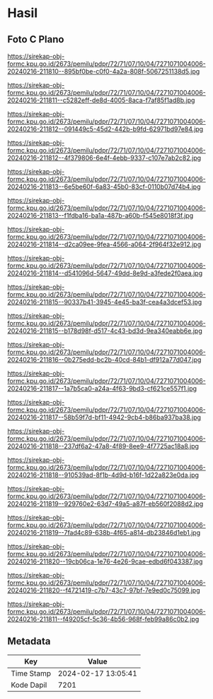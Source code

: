 # Hasil

## Foto C Plano

https://sirekap-obj-formc.kpu.go.id/2673/pemilu/pdpr/72/71/07/10/04/7271071004006-20240216-211810--895bf0be-c0f0-4a2a-808f-5067251138d5.jpg

https://sirekap-obj-formc.kpu.go.id/2673/pemilu/pdpr/72/71/07/10/04/7271071004006-20240216-211811--c5282eff-de8d-4005-8aca-f7af85f1ad8b.jpg

https://sirekap-obj-formc.kpu.go.id/2673/pemilu/pdpr/72/71/07/10/04/7271071004006-20240216-211812--091449c5-45d2-442b-b9fd-62971bd97e84.jpg

https://sirekap-obj-formc.kpu.go.id/2673/pemilu/pdpr/72/71/07/10/04/7271071004006-20240216-211812--4f379806-6e4f-4ebb-9337-c107e7ab2c82.jpg

https://sirekap-obj-formc.kpu.go.id/2673/pemilu/pdpr/72/71/07/10/04/7271071004006-20240216-211813--6e5be60f-6a83-45b0-83cf-0110b07d74b4.jpg

https://sirekap-obj-formc.kpu.go.id/2673/pemilu/pdpr/72/71/07/10/04/7271071004006-20240216-211813--f1fdba16-ba1a-487b-a60b-f545e8018f3f.jpg

https://sirekap-obj-formc.kpu.go.id/2673/pemilu/pdpr/72/71/07/10/04/7271071004006-20240216-211814--d2ca09ee-9fea-4566-a064-2f964f32e912.jpg

https://sirekap-obj-formc.kpu.go.id/2673/pemilu/pdpr/72/71/07/10/04/7271071004006-20240216-211814--d541096d-5647-49dd-8e9d-a3fede2f0aea.jpg

https://sirekap-obj-formc.kpu.go.id/2673/pemilu/pdpr/72/71/07/10/04/7271071004006-20240216-211815--90337b41-3945-4e45-ba3f-cea4a3dcef53.jpg

https://sirekap-obj-formc.kpu.go.id/2673/pemilu/pdpr/72/71/07/10/04/7271071004006-20240216-211815--b178d98f-d517-4c43-bd3d-9ea340eabb6e.jpg

https://sirekap-obj-formc.kpu.go.id/2673/pemilu/pdpr/72/71/07/10/04/7271071004006-20240216-211816--0b275edd-bc2b-40cd-84b1-df912a77d047.jpg

https://sirekap-obj-formc.kpu.go.id/2673/pemilu/pdpr/72/71/07/10/04/7271071004006-20240216-211817--1a7b5ca0-a24a-4f63-9bd3-cf621ce557f1.jpg

https://sirekap-obj-formc.kpu.go.id/2673/pemilu/pdpr/72/71/07/10/04/7271071004006-20240216-211817--58b59f7d-bf11-4942-9cb4-b86ba937ba38.jpg

https://sirekap-obj-formc.kpu.go.id/2673/pemilu/pdpr/72/71/07/10/04/7271071004006-20240216-211818--237df6a2-47a8-4f89-8ee9-4f7725ac18a8.jpg

https://sirekap-obj-formc.kpu.go.id/2673/pemilu/pdpr/72/71/07/10/04/7271071004006-20240216-211818--910539ad-8f1b-4d9d-b16f-1d22a823e0da.jpg

https://sirekap-obj-formc.kpu.go.id/2673/pemilu/pdpr/72/71/07/10/04/7271071004006-20240216-211819--929760e2-63d7-49a5-a87f-eb560f2088d2.jpg

https://sirekap-obj-formc.kpu.go.id/2673/pemilu/pdpr/72/71/07/10/04/7271071004006-20240216-211819--7fad4c89-638b-4f65-a814-db23846d1eb1.jpg

https://sirekap-obj-formc.kpu.go.id/2673/pemilu/pdpr/72/71/07/10/04/7271071004006-20240216-211820--19cb06ca-1e76-4e26-9cae-edbd6f043387.jpg

https://sirekap-obj-formc.kpu.go.id/2673/pemilu/pdpr/72/71/07/10/04/7271071004006-20240216-211820--f4721419-c7b7-43c7-97bf-7e9ed0c75099.jpg

https://sirekap-obj-formc.kpu.go.id/2673/pemilu/pdpr/72/71/07/10/04/7271071004006-20240216-211811--f49205cf-5c36-4b56-968f-feb99a86c0b2.jpg


## Metadata

| Key        | Value               |
| ---------- | ------------------- |
| Time Stamp | 2024-02-17 13:05:41 |
| Kode Dapil | 7201                |



